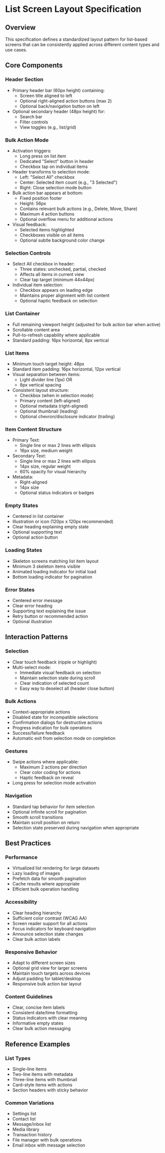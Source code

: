 # List Screen Layout Specification

## Overview
This specification defines a standardized layout pattern for list-based screens that can be consistently applied across different content types and use cases.

## Core Components

### Header Section
- Primary header bar (60px height) containing:
  - Screen title aligned to left
  - Optional right-aligned action buttons (max 2)
  - Optional back/navigation button on left
- Optional secondary header (48px height) for:
  - Search bar
  - Filter controls
  - View toggles (e.g., list/grid)

### Bulk Action Mode
- Activation triggers:
  - Long press on list item
  - Dedicated "Select" button in header
  - Checkbox tap on individual items
- Header transforms to selection mode:
  - Left: "Select All" checkbox
  - Center: Selected item count (e.g., "3 Selected")
  - Right: Close selection mode button
- Bulk action bar appears at bottom:
  - Fixed position footer
  - Height: 56px
  - Contains relevant bulk actions (e.g., Delete, Move, Share)
  - Maximum 4 action buttons
  - Optional overflow menu for additional actions
- Visual feedback:
  - Selected items highlighted
  - Checkboxes visible on all items
  - Optional subtle background color change

### Selection Controls
- Select All checkbox in header:
  - Three states: unchecked, partial, checked
  - Affects all items in current view
  - Clear tap target (minimum 44x44px)
- Individual item selection:
  - Checkbox appears on leading edge
  - Maintains proper alignment with list content
  - Optional haptic feedback on selection

### List Container
- Full remaining viewport height (adjusted for bulk action bar when active)
- Scrollable content area
- Pull-to-refresh capability where applicable
- Standard padding: 16px horizontal, 8px vertical

### List Items
- Minimum touch target height: 48px
- Standard item padding: 16px horizontal, 12px vertical
- Visual separation between items:
  - Light divider line (1px) OR
  - 8px vertical spacing
- Consistent layout structure:
  - Checkbox (when in selection mode)
  - Primary content (left-aligned)
  - Optional metadata (right-aligned)
  - Optional thumbnail (leading)
  - Optional chevron/disclosure indicator (trailing)

### Item Content Structure
- Primary Text:
  - Single line or max 2 lines with ellipsis
  - 16px size, medium weight
- Secondary Text:
  - Single line or max 2 lines with ellipsis
  - 14px size, regular weight
  - 60% opacity for visual hierarchy
- Metadata:
  - Right-aligned
  - 14px size
  - Optional status indicators or badges

### Empty States
- Centered in list container
- Illustration or icon (120px x 120px recommended)
- Clear heading explaining empty state
- Optional supporting text
- Optional action button

### Loading States
- Skeleton screens matching list item layout
- Minimum 3 skeleton items visible
- Animated loading indicator for initial load
- Bottom loading indicator for pagination

### Error States
- Centered error message
- Clear error heading
- Supporting text explaining the issue
- Retry button or recommended action
- Optional illustration

## Interaction Patterns

### Selection
- Clear touch feedback (ripple or highlight)
- Multi-select mode:
  - Immediate visual feedback on selection
  - Maintain selection state during scroll
  - Clear indication of selected count
  - Easy way to deselect all (header close button)

### Bulk Actions
- Context-appropriate actions
- Disabled state for incompatible selections
- Confirmation dialogs for destructive actions
- Progress indication for bulk operations
- Success/failure feedback
- Automatic exit from selection mode on completion

### Gestures
- Swipe actions where applicable:
  - Maximum 2 actions per direction
  - Clear color coding for actions
  - Haptic feedback on reveal
- Long press for selection mode activation

### Navigation
- Standard tap behavior for item selection
- Optional infinite scroll for pagination
- Smooth scroll transitions
- Maintain scroll position on return
- Selection state preserved during navigation when appropriate

## Best Practices

### Performance
- Virtualized list rendering for large datasets
- Lazy loading of images
- Prefetch data for smooth pagination
- Cache results where appropriate
- Efficient bulk operation handling

### Accessibility
- Clear heading hierarchy
- Sufficient color contrast (WCAG AA)
- Screen reader support for all actions
- Focus indicators for keyboard navigation
- Announce selection state changes
- Clear bulk action labels

### Responsive Behavior
- Adapt to different screen sizes
- Optional grid view for larger screens
- Maintain touch targets across devices
- Adjust padding for tablet/desktop
- Responsive bulk action bar layout

### Content Guidelines
- Clear, concise item labels
- Consistent date/time formatting
- Status indicators with clear meaning
- Informative empty states
- Clear bulk action messaging

## Reference Examples

### List Types
- Single-line items
- Two-line items with metadata
- Three-line items with thumbnail
- Card-style items with actions
- Section headers with sticky behavior

### Common Variations
- Settings list
- Contact list
- Message/inbox list
- Media library
- Transaction history
- File manager with bulk operations
- Email inbox with message selection
